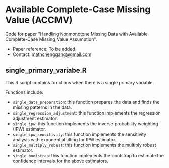# Available Complete-Case Missing Value (ACCMV)

Code for paper "Handling Nonmonotone Missing Data with Available Complete-Case Missing Value Assumption". 

- Paper reference: To be added
- Contact: mathchenggang@gmail.com

## single_primary_variabe.R
This R script contains functions when there is a single primary variable. 

Functions include:
- `single_data_preparation`: this function prepares the data and finds the missing patterns in the data. 
- `single_regression_adjustment`: this function implements the regression adjustment estimator.
- `single_ipw`: this function implements the inverse probability weighting (IPW) estimator. 
- `single_ipw_sensitivity`: this function implements the sensitivity analysis with exponential tilting for IPW estimator. 
- `single_multiply_robust`: this function implements the multiply robust estimator.
- `single_bootstrap`: this function implements the bootstrap to estimate the confidence intervals for the above estimators. 

